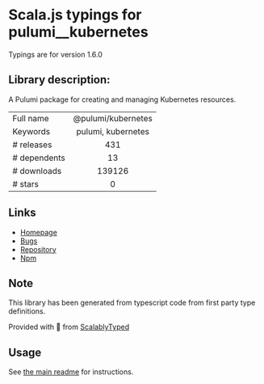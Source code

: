 
# Scala.js typings for pulumi__kubernetes

Typings are for version 1.6.0

## Library description:
A Pulumi package for creating and managing Kubernetes resources.

|                    |                 |
| ------------------ | :-------------: |
| Full name          | @pulumi/kubernetes |
| Keywords           | pulumi, kubernetes |
| # releases         | 431 |
| # dependents       | 13 |
| # downloads        | 139126 |
| # stars            | 0 |

## Links
- [Homepage](https://pulumi.io)
- [Bugs](https://github.com/pulumi/pulumi-kubernetes/issues)
- [Repository](https://github.com/pulumi/pulumi-kubernetes)
- [Npm](https://www.npmjs.com/package/%40pulumi%2Fkubernetes)
    


## Note
This library has been generated from typescript code from first party type definitions.

Provided with :purple_heart: from [ScalablyTyped](https://github.com/oyvindberg/ScalablyTyped)

## Usage
See [the main readme](../../readme.md) for instructions.


